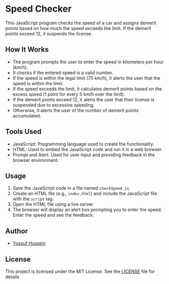 # Speed Checker

This JavaScript program checks the speed of a car and assigns demerit points based on how much the speed exceeds the limit. If the demerit points exceed 12, it suspends the license.

## How It Works

- The program prompts the user to enter the speed in kilometers per hour (km/h).
- It checks if the entered speed is a valid number.
- If the speed is within the legal limit (70 km/h), it alerts the user that the speed is within the limit.
- If the speed exceeds the limit, it calculates demerit points based on the excess speed (1 point for every 5 km/h over the limit).
- If the demerit points exceed 12, it alerts the user that their license is suspended due to excessive speeding.
- Otherwise, it alerts the user of the number of demerit points accumulated.

## Tools Used

- JavaScript: Programming language used to create the functionality.
- HTML: Used to embed the JavaScript code and run it in a web browser.
- Prompt and Alert: Used for user input and providing feedback in the browser environment.

## Usage

1. Save the JavaScript code in a file named `checkSpeed.js`.
2. Create an HTML file (e.g., `index.html`) and include the JavaScript file with the `script` tag.
3. Open the HTML file using a live server.
4. The browser will display an alert box prompting you to enter the speed. Enter the speed and see the feedback.

## Author

- [Yussuf Hussein](https://github.com/yussufhh/code-challenge/blob/main/speedDetector/README.md)

## License

This project is licensed under the MIT License. See the [LICENSE](LICENSE) file for details.
